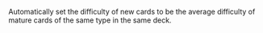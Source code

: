 Automatically set the difficulty of new cards to be the average difficulty of
mature cards of the same type in the same deck.
